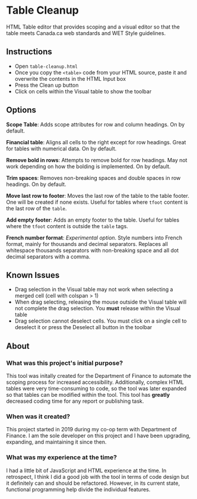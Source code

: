 # Table Cleanup
HTML Table editor that provides scoping and a visual editor so that the table meets Canada.ca web standards and WET Style guidelines.

## Instructions
* Open `table-cleanup.html`
* Once you copy the `<table>` code from your HTML source, paste it and overwrite the contents in the HTML Input box
* Press the Clean up button
* Click on cells within the Visual table to show the toolbar

## Options
**Scope Table**: Adds scope attributes for row and column headings. On by default.

**Financial table**: Aligns all cells to the right except for row headings. Great for tables with numerical data. On by default.

**Remove bold in rows**: Attempts to remove bold for row headings. May not work depending on how the bolding is implemented. On by default.

**Trim spaces**: Removes non-breaking spaces and double spaces in row headings. On by default.

**Move last row to footer**: Moves the last row of the table to the table footer. One will be created if none exists. Useful for tables where `tfoot` content is the last row of the `table`.

**Add empty footer**: Adds an empty footer to the table. Useful for tables where the `tfoot` content is outside the `table` tags.

**French number format**: _Experimental option_. Style numbers into French format, mainly for thousands and decimal separators. Replaces all whitespace thousands separators with non-breaking space and all dot decimal separators with a comma.

## Known Issues
* Drag selection in the Visual table may not work when selecting a merged cell (cell with colspan > 1)
* When drag selecting, releasing the mouse outside the Visual table will not complete the drag selection. You **must** release within the Visual table
* Drag selection cannot deselect cells. You must click on a single cell to deselect it or press the Deselect all button in the toolbar

## About

### What was this project's initial purpose?
This tool was initally created for the Department of Finance to automate the scoping process for increased accessibility. Additionally, complex HTML tables were very time-consuming to code, so the tool was later expanded so that tables can be modified within the tool. This tool has **greatly** decreased coding time for any report or publishing task.
  
### When was it created?
This project started in 2019 during my co-op term with Department of Finance. I am the sole developer on this project and I have been upgrading, expanding, and maintaining it since then.
  
### What was my experience at the time?
I had a little bit of JavaScript and HTML experience at the time. In retrospect, I think I did a good job with the tool in terms of code design but it definitely can and should be refactored. However, in its current state, functional programming help divide the individual features.
